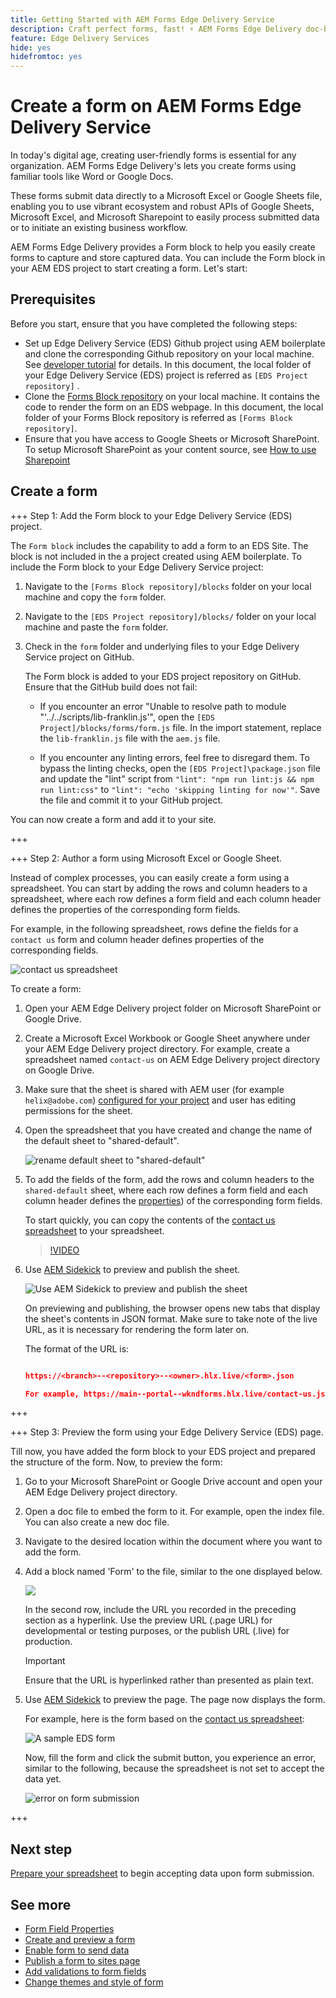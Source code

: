 ```yaml
---
title: Getting Started with AEM Forms Edge Delivery Service
description: Craft perfect forms, fast! ⚡ AEM Forms Edge Delivery doc-based authoring = blazing speed & SEO-friendly forms for happier users & search engines.
feature: Edge Delivery Services
hide: yes
hidefromtoc: yes
---
```


# Create a form on AEM Forms Edge Delivery Service

In today's digital age, creating user-friendly forms is essential for any organization. AEM Forms Edge Delivery's lets you create forms using familiar tools like Word or Google Docs. 

These forms submit data directly to a Microsoft Excel or Google Sheets file, enabling you to use vibrant ecosystem and robust APIs of Google Sheets, Microsoft Excel, and Microsoft Sharepoint to easily process submitted data or to initiate an existing business workflow.

AEM Forms Edge Delivery provides a Form block to help you easily create forms to capture and store captured data. You can include the Form block in your AEM EDS project to start creating a form. Let's start: 


## Prerequisites

Before you start, ensure that you have completed the following steps:

* Set up Edge Delivery Service (EDS) Github project using AEM boilerplate and clone the corresponding Github repository on your local machine. See [developer tutorial](https://www.aem.live/developer/tutorial) for details. In this document, the local folder of your Edge Delivery Service (EDS) project is referred as `[EDS Project repository]` . 
* Clone the [Forms Block repository](https://github.com/adobe/afb) on your local machine. It contains the code to render the form on an EDS webpage. In this document, the local folder of your Forms Block repository is referred as `[Forms Block repository]`. 
* Ensure that you have access to Google Sheets or Microsoft SharePoint. To setup Microsoft SharePoint as your content source, see [How to use Sharepoint](https://www.aem.live/docs/setup-customer-sharepoint)



## Create a form

+++ Step 1: Add the Form block to your Edge Delivery Service (EDS) project.

The `Form block` includes the capability to add a form to an EDS Site. The block is not included in the a project created using AEM boilerplate. To include the Form block to your Edge Delivery Service project: 

1. Navigate to the `[Forms Block repository]/blocks` folder on your local machine and copy the `form` folder.

1. Navigate to the `[EDS Project repository]/blocks/` folder on your local machine and paste the `form` folder. 

1. Check in the `form` folder and underlying files to your Edge Delivery Service project on GitHub. 

    The Form block is added to your EDS project repository on GitHub. Ensure that the GitHub build does not fail:

    * If you encounter an error "Unable to resolve path to module "'../../scripts/lib-franklin.js'", open the `[EDS Project]/blocks/forms/form.js` file. In the import statement, replace the `lib-franklin.js` file with the `aem.js` file.
    
    * If you encounter any linting errors, feel free to disregard them. To bypass the linting checks, open the `[EDS Project]\package.json` file and update the "lint" script from `"lint": "npm run lint:js && npm run lint:css"` to `"lint": "echo 'skipping linting for now'"`. Save the file and commit it to your GitHub project.

You can now create a form and add it to your site. 

+++

+++ Step 2: Author a form using Microsoft Excel or Google Sheet.

Instead of complex processes, you can easily create a form using a spreadsheet. You can start by adding the rows and column headers to a spreadsheet, where each row defines a form field and each column header defines the properties of the corresponding form fields.

For example, in the following spreadsheet, rows define the fields for a `contact us` form and column header defines properties of the corresponding fields. 

![contact us spreadsheet](/help/edge/assets/contact-us-form-spreadsheet.png)

To create a form: 

1. Open your AEM Edge Delivery project folder on Microsoft SharePoint or Google Drive.  

1. Create a Microsoft Excel Workbook or Google Sheet anywhere under your AEM Edge Delivery project directory. For example, create a spreadsheet named `contact-us` on AEM Edge Delivery project directory on Google Drive. 

1. Make sure that the sheet is shared with AEM user (for example `helix@adobe.com`) [configured for your project](https://www.aem.live/docs/setup-customer-sharepoint) and user has editing permissions for the sheet. 

1. Open the spreadsheet that you have created and change the name of the default sheet to "shared-default". 

    ![rename default sheet to "shared-default"](/help/edge/assets/rename-sheet-to-shared-default.png)

1. To add the fields of the form, add the rows and column headers to the `shared-default` sheet, where each row defines a form field and each column header defines the [properties](/help/edge/docs/forms/eds-form-field-properties)) of the corresponding form fields. 

    To start quickly, you can copy the contents of the [contact us spreadsheet](https://docs.google.com/spreadsheets/d/12jvYjo1a3GOV30IqPY6_7YaCQtUmzWpFhoiOHDcjB28/edit?usp=drive_link) to your spreadsheet.

    >[!VIDEO](https://video.tv.adobe.com/v/3427468?quality=12&learn=on)

1. Use [AEM Sidekick](https://www.aem.live/developer/tutorial#preview-and-publish-your-content) to preview and publish the sheet. 

    ![Use AEM Sidekick to preview and publish the sheet](/help/edge/assets/preview-form.png)

    On previewing and publishing, the browser opens new tabs that display the sheet's contents in JSON format. Make sure to take note of the live URL, as it is necessary for rendering the form later on.

    The format of the URL is:

    ```JSON

    https://<branch>--<repository>--<owner>.hlx.live/<form>.json

    For example, https://main--portal--wkndforms.hlx.live/contact-us.json

    ```

+++

+++ Step 3: Preview the form using your Edge Delivery Service (EDS) page.


Till now, you have added the form block to your EDS project and prepared the structure of the form. Now, to preview the form:

1. Go to your Microsoft SharePoint or Google Drive account and open your AEM Edge Delivery project directory.

1. Open a doc file to embed the form to it. For example, open the index file. You can also create a new doc file. 

1. Navigate to the desired location within the document where you want to add the form.

1. Add a block named 'Form' to the file, similar to the one displayed below. 

    ![](/help/edge/assets/form-block-in-sites-page-example.png)

    In the second row, include the URL you recorded in the preceding section as a hyperlink. Use the preview URL (.page URL) for developmental or testing purposes, or the publish URL (.live) for production.

    >[!IMPORTANT]
    >
    >
    > Ensure that the URL is hyperlinked rather than presented as plain text.


1. Use [AEM Sidekick](https://www.aem.live/developer/tutorial#preview-and-publish-your-content) to preview the page. The page now displays the form. 

    For example, here is the form based on the [contact us spreadsheet](https://docs.google.com/spreadsheets/d/12jvYjo1a3GOV30IqPY6_7YaCQtUmzWpFhoiOHDcjB28/edit?usp=drive_link): 


    ![A sample EDS form](/help/edge/assets/eds-form.png)

    Now, fill the form and click the submit button, you experience an error, similar to the following, because the spreadsheet is not set to accept the data yet. 

    ![error on form submission](/help/edge/assets/form-error.png)

+++


## Next step

[Prepare your spreadsheet](/help/edge/docs/forms/submit-forms.md) to begin accepting data upon form submission.



## See more

* [Form Field Properties](/help/edge/docs/forms/eds-form-field-properties)
* [Create and preview a form](/help/edge/docs/forms/create-forms.md)
* [Enable form to send data](/help/edge/docs/forms/submit-forms.md)
* [Publish a form to sites page](/help/edge/docs/forms/publish-eds-forms.md)
* [Add validations to form fields](/help/edge/docs/forms/validate-forms.md)
* [Change themes and style of form](/help/edge/docs/forms/style-theme-forms.md)
